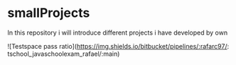 # smallProjects
In this repository i will introduce different projects i have developed by own

![Testspace pass ratio](https://img.shields.io/bitbucket/pipelines/:rafarc97/:
tschool_javaschoolexam_rafael/:main)

